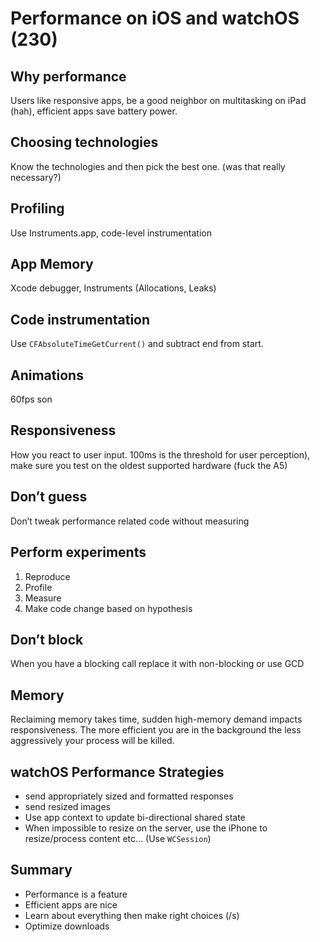 # Performance on iOS and watchOS (230)

## Why performance

Users like responsive apps, be a good neighbor on multitasking on iPad (hah), efficient apps save battery power.

## Choosing technologies

Know the technologies and then pick the best one. (was that really necessary?)

## Profiling

Use Instruments.app, code-level instrumentation 

## App Memory

Xcode debugger, Instruments (Allocations, Leaks)

## Code instrumentation

Use `CFAbsoluteTimeGetCurrent()` and subtract end from start. 

## Animations

60fps son

## Responsiveness

How you react to user input. 100ms is the threshold for user perception), make sure you test on the oldest supported hardware (fuck the A5)

## Don’t guess

Don’t tweak performance related code without measuring

## Perform experiments

1. Reproduce
2. Profile
3. Measure
4. Make code change based on hypothesis

## Don’t block

When you have a blocking call replace it with non-blocking or use GCD

## Memory

Reclaiming memory takes time, sudden high-memory demand impacts responsiveness. The more efficient you are in the background the less aggressively your process will be killed.

## watchOS Performance Strategies

- send appropriately sized and formatted responses
- send resized images
- Use app context to update bi-directional shared state
- When impossible to resize on the server, use the iPhone to resize/process content etc… (Use `WCSession`)

## Summary

- Performance is a feature
- Efficient apps are nice
- Learn about everything then make right choices (/s)
- Optimize downloads
